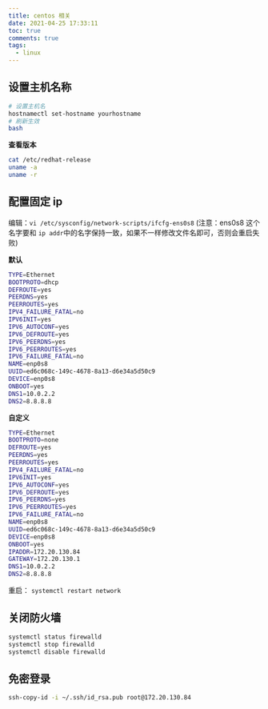 ```yaml
---
title: centos 相关
date: 2021-04-25 17:33:11
toc: true
comments: true
tags:
  - linux
---
```


## 设置主机名称

```sh
# 设置主机名
hostnamectl set-hostname yourhostname
# 刷新生效
bash
```

**查看版本**

```sh
cat /etc/redhat-release
uname -a
uname -r
```

## 配置固定 ip

编辑：`vi /etc/sysconfig/network-scripts/ifcfg-ens0s8`
(注意：ens0s8 这个名字要和 `ip addr`中的名字保持一致，如果不一样修改文件名即可，否则会重启失败)

**默认**

```sh
TYPE=Ethernet
BOOTPROTO=dhcp
DEFROUTE=yes
PEERDNS=yes
PEERROUTES=yes
IPV4_FAILURE_FATAL=no
IPV6INIT=yes
IPV6_AUTOCONF=yes
IPV6_DEFROUTE=yes
IPV6_PEERDNS=yes
IPV6_PEERROUTES=yes
IPV6_FAILURE_FATAL=no
NAME=enp0s8
UUID=ed6c068c-149c-4678-8a13-d6e34a5d50c9
DEVICE=enp0s8
ONBOOT=yes
DNS1=10.0.2.2
DNS2=8.8.8.8
```

**自定义**

```sh
TYPE=Ethernet
BOOTPROTO=none
DEFROUTE=yes
PEERDNS=yes
PEERROUTES=yes
IPV4_FAILURE_FATAL=no
IPV6INIT=yes
IPV6_AUTOCONF=yes
IPV6_DEFROUTE=yes
IPV6_PEERDNS=yes
IPV6_PEERROUTES=yes
IPV6_FAILURE_FATAL=no
NAME=enp0s8
UUID=ed6c068c-149c-4678-8a13-d6e34a5d50c9
DEVICE=enp0s8
ONBOOT=yes
IPADDR=172.20.130.84
GATEWAY=172.20.130.1
DNS1=10.0.2.2
DNS2=8.8.8.8
```

重启： `systemctl restart network`

## 关闭防火墙

```sh
systemctl status firewalld
systemctl stop firewalld
systemctl disable firewalld
```

## 免密登录

```sh
ssh-copy-id -i ~/.ssh/id_rsa.pub root@172.20.130.84
```
